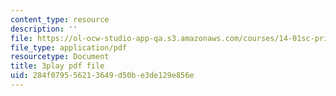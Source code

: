 ```yaml
---
content_type: resource
description: ''
file: https://ol-ocw-studio-app-qa.s3.amazonaws.com/courses/14-01sc-principles-of-microeconomics-fall-2011/284f079556213649d50be3de129e856e_Vss3nofHpZI.pdf
file_type: application/pdf
resourcetype: Document
title: 3play pdf file
uid: 284f0795-5621-3649-d50b-e3de129e856e
---
```

